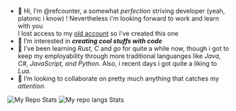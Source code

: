 - 👋 Hi, I’m @refcounter, a somewhat *perfection* striving developer (yeah, platonic i know) ! Nevertheless i'm looking forward to work and learn with you<br />
I lost access to my <a href="https://github.com/uv0id">old account</a> so i've created this one
- 👀 I’m interested in ***creating cool stuffs with code***
- 🌱 I’ve been learning *Rust*, *C* and *go* for quite a while now, though i got to keep my employability through more traditional languanges like *Java, C#, JavaScript, and Python*. Also, i recent days i got quite a liking to *Lua*.
- 💞️ I’m looking to collaborate on pretty much anything that catches my *attention*.


![My Repo Stats](https://github-readme-stats.vercel.app/api?username=refcounter&count_private=true&hide=prs&show_icons=true&theme=tokyonight#gh-dark-mode-only) ![My repo langs Stats](https://github-readme-stats.vercel.app/api/top-langs/?username=refcounter&theme=tokyonight&layout=compact#gh-dark-mode-only)
<!--![Hits](https://hitcounter.pythonanywhere.com/count/tag.svg?url = Paste_Your_GitHub_Repository_Link_Here)-->
<!--- 📫 How to reach me  -->

<!---
uv0id2/uv0id2 is a ✨ special ✨ repository because its `README.md` (this file) appears on your GitHub profile.
You can click the Preview link to take a look at your changes.
--->
